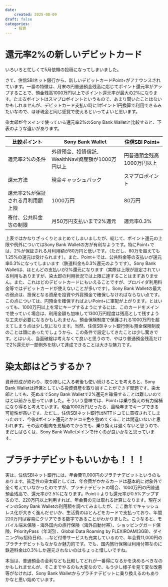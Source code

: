 ```yaml
---
date:
    created: 2025-08-09
draft: false
categories:
    - 投資
---
```


# 還元率2%の新しいデビットカード

いろいろと忙しくて5月依頼の投稿になってしまいました。

さて、住信SBIネット銀行から、新しいデビットカードPoint+がアナウンスされています。一番の特徴は、月末の円普通預金残高に応じてポイント還元率がアップすることで、預金残高1000万円以上でポイント還元率が最大の2%になります。たまるポイントはスマプロポイントというもので、あまり聞いたことはないかもしれませんが、デビットカード支払い時に1ポイント1円換算で利用できるみたいなので、ほぼ現金と同じ感覚で使えるといってよいと思います。
<!-- more -->

染太郎が今メインで使っている還元率2%のSony Bank Walletと比較すると、下表のような違いがあります。

| 比較ポイント | Sony Bank Wallet | 住信SBI Point+ |
|---------|-----------------|----------------------------|
| 還元率2%の条件 | 外貨預金、投資信託、WealthNavi資産額が1000万円以上 | 円普通預金残高1000万円以上 |
| 還元方法| 現金キャッシュバック | スマプロポイント |
| 還元率2%が保証される月利用額上限 | 1000万円 | 80万円 |
| 寄付、公共料金等の制限 | 月50万円支払いまで2%還元 | 還元率0.3% |

上表ではかなりざっくりとまとめてしまいましたが、総じて、ポイント還元の上限や例外についてはSony Bank Walletの方が有利なようです。特にPoint+では、2%が保証される月利用額が80万円と低いです。（ただし、80万を超えても1.25%の還元は受けられます）。また、Point＋では、公共料金等の支払いが還元率0.3%になってしまいます（鉄道料金も0.3%還元のようです）。Sony Bank Walletは、ほとんどの支払いが2%還元になります（実際は上限が設定されている利用もありますが、染太郎の利用状況では上限に達することはまずありません。また、これはどのデビットカードにもいえることですが、プロバイダ利用料金等ではデビットカードが使えないことが多いです）。Sony Bank Walletの最大の弱点は、担保となる資産を投資や外貨預金で確保しなければならない点です。この点については、円預金を確保すればよいPoint+に軍配が上がります。とはいっても、1000万円以上を常にキープするようにするには、このカードをメインで使っていく場合は、利用金額も加味して1300万円程度は残高として残すような工夫が必要になるかもしれません。預金保険制度で保護される1000万円を超えてしまう点は少し気になります。当然、住信SBIネット銀行側も預金保険制度のことは頭にあったでしょうから、この条件で設定してきたことは少し驚きです。とはいえ、当面破綻は考えなくて良いと思うので、やはり普通預金残高だけで2%還元が一部例外を除いて達成できることは大きな魅力です。

# 染太郎はどうするか？
資産形成が終わり、取り崩しに入る老後も使い続けることを考えると、Sony Bank Walletは担保としている投資資産を取り崩すことができず問題です。染太郎としても、死ぬまでSony Bank Walletで2%還元を確保することは難しいのではと以前から思っていました。そういう意味では、Point+は乗り換えの有力候補になり得ると考えています。現金1000万円だったら、最晩年までキープできる可能性が高いです。ただし、住信SBIネット銀行はNTTドコモに買収されてしまったので、今後dポイント還元とかドコモ色を強めてくることは間違いないと思われます。その辺の動向を見極めてからでも、乗り換えは遅くないと思うので、まだしばらくは、Sony Bank Walletメインで行くのが良いかなと思っています。

# プラチナデビットもいいかも！！！
実は、住信SBIネット銀行には、年会費11,000円のプラチナデビットというのもあります。貧乏性の染太郎としては、年会費がかかるカードは基本的に対象外で全く考えていなかったのですが、プラチナデビットの場合、1000万円の円普通預金残高で、還元率が2.5%になります。Point＋よりも還元率が0.5%アップするので、220万円以上利用すれば、年会費の元は取れる計算になります。現在メインのSony Bank Walletの利用額を調べてみましたが、ここ数年でキャッシュレス化が大きく進んだせいか、生活費のほとんどをカードで支払っており、年間220万円は容易にクリアできる数字であることがわかりました。こうなると、モバイル端末保険・海外国内の旅行保険（海外自動付帯）、ショッピングガード保険、PriorityPass（年3回）、Global Data Roaming by FLEXIROAM(3GB)、ダイニングby招待日和、...など付帯サービスも充実しているので、年会費11,000円のプラチナデビットもなかなか魅力的です。でも、国内旅行保険は利用付帯なのに鉄道料金は0.3%しか還元されないのはちょっと惜しいですね。

本当は、普通預金の金利なども比較してどれが一番得になるかを決めるべきなのかもしれませんが、そこまでやるのも大変なので、もう少し様子を見て変な改悪等がなければ、Sony Bank Walletからプラチナデビットに乗り換えるのもありかなと思い始めています。

